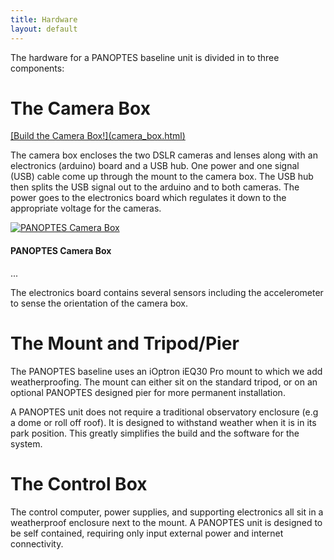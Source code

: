 ```yaml
---
title: Hardware
layout: default
---
```


The hardware for a PANOPTES baseline unit is divided in to three components:

# The Camera Box

<a class="btn btn-default btn-sm" href="#">
    <span class="fa-stack fa-lg">
        <i class="fa fa-square-o fa-stack-2x"></i>
        <i class="fa fa-wrench fa-stack-1x"></i>
    </span>
    [Build the Camera Box!](camera_box.html)
 </a>

The camera box encloses the two DSLR cameras and lenses along with an electronics (arduino) board and a USB hub.  One power and one signal (USB) cable come up through the mount to the camera box.  The USB hub then splits the USB signal out to the arduino and to both cameras.  The power goes to the electronics board which regulates it down to the appropriate voltage for the cameras.

<div class="media">
  <div class="media-left">
    <a href="#">
      <img class="media-object media-right" src="https://goo.gl/photos/StwZ3sh4qZC5wcma8" alt="PANOPTES Camera Box">
    </a>
  </div>
  <div class="media-body">
    <h4 class="media-heading">PANOPTES Camera Box</h4>
    ...
  </div>
</div>

The electronics board contains several sensors including the accelerometer to sense the orientation of the camera box.

# The Mount and Tripod/Pier

The PANOPTES baseline uses an iOptron iEQ30 Pro mount to which we add weatherproofing.  The mount can either sit on the standard tripod, or on an optional PANOPTES designed pier for more permanent installation.

A PANOPTES unit does not require a traditional observatory enclosure (e.g a dome or roll off roof).  It is designed to withstand weather when it is in its park position.  This greatly simplifies the build and the software for the system.

# The Control Box

The control computer, power supplies, and supporting electronics all sit in a weatherproof enclosure next to the mount.  A PANOPTES unit is designed to be self contained, requiring only input external power and internet connectivity.
